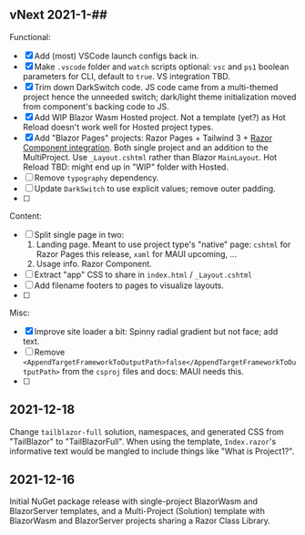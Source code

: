 ## vNext 2021-1-##

Functional:
- [x] Add (most) VSCode launch configs back in.
- [x] Make `.vscode` folder and `watch` scripts optional:  `vsc` and `ps1` boolean parameters for CLI, default to `true`.  VS integration TBD.
- [x] Trim down DarkSwitch code.  JS code came from a multi-themed project hence the unneeded switch; dark/light theme initialization moved from component's backing code to JS.
- [x] Add WIP Blazor Wasm Hosted project.  Not a template (yet?) as Hot Reload doesn't work well for Hosted project types.
- [x] Add "Blazor Pages" projects: Razor Pages + Tailwind 3 + [Razor Component integration](https://docs.microsoft.com/en-us/aspnet/core/blazor/components/prerendering-and-integration?view=aspnetcore-6.0&pivots=server).  Both single project and an addition to the MultiProject.  Use `_Layout.cshtml` rather than Blazor `MainLayout`.  Hot Reload TBD: might end up in "WIP" folder with Hosted.
- [ ] Remove `typography` dependency.
- [ ] Update `DarkSwitch` to use explicit values; remove outer padding.
- [ ] 

Content:
- [ ] Split single page in two: 
  1. Landing page.  Meant to use project type's "native" page: `cshtml` for Razor Pages this release, `xaml` for MAUI upcoming, ...
  2. Usage info.  Razor Component.
- [ ] Extract "app" CSS to share in `index.html` / `_Layout.cshtml`
- [ ] Add filename footers to pages to visualize layouts.
- [ ] 

Misc:
  - [x] Improve site loader a bit: Spinny radial gradient but not face; add text.
  - [ ] Remove `<AppendTargetFrameworkToOutputPath>false</AppendTargetFrameworkToOutputPath>` from the `csproj` files and docs: MAUI needs this.
  - [ ] 



## 2021-12-18

Change `tailblazor-full` solution, namespaces, and generated CSS from "TailBlazor" to "TailBlazorFull". When using the template, `Index.razor`'s informative text would be mangled to include things like "What is Project1?".

## 2021-12-16

Initial NuGet package release with single-project BlazorWasm and BlazorServer templates, and a Multi-Project (Solution) template with BlazorWasm and BlazorServer projects sharing a Razor Class Library.
